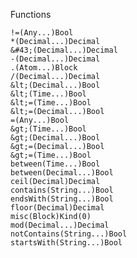 
Functions

    !=(Any...)Bool
    *(Decimal...)Decimal
    &#43;(Decimal...)Decimal
    -(Decimal...)Decimal
    .(Atom...)Block
    /(Decimal...)Decimal
    &lt;(Decimal...)Bool
    &lt;(Time...)Bool
    &lt;=(Time...)Bool
    &lt;=(Decimal...)Bool
    =(Any...)Bool
    &gt;(Time...)Bool
    &gt;(Decimal...)Bool
    &gt;=(Decimal...)Bool
    &gt;=(Time...)Bool
    between(Time...)Bool
    between(Decimal...)Bool
    ceil(Decimal)Decimal
    contains(String...)Bool
    endsWith(String...)Bool
    floor(Decimal)Decimal
    misc(Block)Kind(0)
    mod(Decimal...)Decimal
    notContains(String...)Bool
    startsWith(String...)Bool
